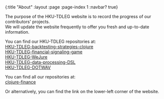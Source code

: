 {:title "About"
 :layout :page
 :page-index 1
 :navbar? true}

The purpose of the HKU-TDLEG website is to record the progress of our contributors' projects.<br/>
We will update the website frequently to offer you fresh and up-to-date information.

You can find our HKU-TDLEG repositories at:<br/>
[HKU-TDLEG-backtesting-strategies-clojure](https://github.com/clojure-finance/HKU-TDLEG-backtesting-strategies-clojure)<br/>
[HKU-TDLEG-financial-signaling-game](https://github.com/clojure-finance/HKU-TDLEG-financial-signaling-game)<br/>
[HKU-TDLEG-WeJure](https://github.com/clojure-finance/HKU-TDLEG-WeJure)<br/>
[HKU-TDLEG-data-processing-DSL](https://github.com/clojure-finance/HKU-TDLEG-data-processing-DSL)<br/>
[HKU-TDLEG-DOTWAV](https://github.com/clojure-finance/HKU-TDLEG-DOTWAV)

You can find all our repositories at:<br/>
[clojure-finance](https://github.com/clojure-finance)

Or alternatively, you can find the link on the lower-left corner of the website.